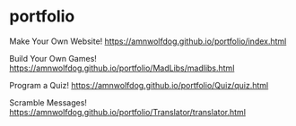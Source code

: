 # portfolio

Make Your Own Website!
https://amnwolfdog.github.io/portfolio/index.html

Build Your Own Games!
https://amnwolfdog.github.io/portfolio/MadLibs/madlibs.html

Program a Quiz!
https://amnwolfdog.github.io/portfolio/Quiz/quiz.html

Scramble Messages!
https://amnwolfdog.github.io/portfolio/Translator/translator.html
